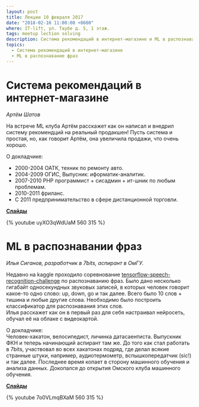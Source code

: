 ```yaml
---
layout: post
title: Лекции 10 февраля 2017
date: "2018-02-10 11:00:00 +0600"
where: IT-lift, ул. Таубе д. 5, 1 этаж.
tags: meetup lection solving
description: Система рекомендаций в интернет-магазине и ML в распознавание фраз
topics:
  - Система рекомендаций в интернет-магазине
  - ML в распознавание фраз
---
```


# Система рекомендаций в интернет-магазине

_Артём Шатов_

На встрече ML клуба Артём расскажет как он написал и внедрил систему рекомендций на реальный продакшен! Пусть система и простая, но, как говорит Артём, она увеличила продажи, что очень хорошо.

О докладчике:  
- 2000-2004 ОАТК, техник по ремонту авто. 
- 2004-2009 ОГИС, Выпусник: иформатик-аналитик. 
- 2007-2010 PHP программист + сисадмин + ит-шник по любым проблемам. 
- 2010-2011 фриланс. 
- С 2011 предпринимательство в сфере дистанционной торговли.

**[Слайды](/assets/presentations/2018-02-10-recomendations-shatov-artem.pdf)**

{% youtube uyXO3qWdUaM 560 315 %}

# ML в распознавании фраз

_Илья Сиганов, разработчик в 7bits, аспирант в ОмГУ._

Недавно на kaggle проходило соревнование [tensorflow-speech-recognition-challenge](https://www.kaggle.com/c/tensorflow-speech-recognition-challenge#description) по распознаванию фраз. Было дано несколько гигабайт односекундных звуковых записей, в которых человек говорит какое-то одно слово: up, down, go и так далее. Всего было 10 слов + тишина и любые другие слова. Необходимо было построить классификатор для распознавания этих слов.  
Илья расскажет как он в первый раз для себя настраивал нейросеть, обучал её на облаке с видеокартой.

О докладчике:  
Человек-хакатон, велосипедист, личинка датасаентиста. Выпускник ФКН и теперь начинающий аспирант там же. До того как стал работать в 7bits, участвовал во всех хакатонах подряд, где делал всякие странные штуки, например, аудиотермометр, вспышкопередатчик (sic!) и так далее. Последнее время копает в сторону машинного обучения и анализа данных. Докопался до открытия Омского клуба машинного обучения.

**[Слайды](/assets/presentations/2018-02-10-kaggle-speech-siganov-ilya.pdf)**

{% youtube 7o0VLmqBXaM 560 315 %}